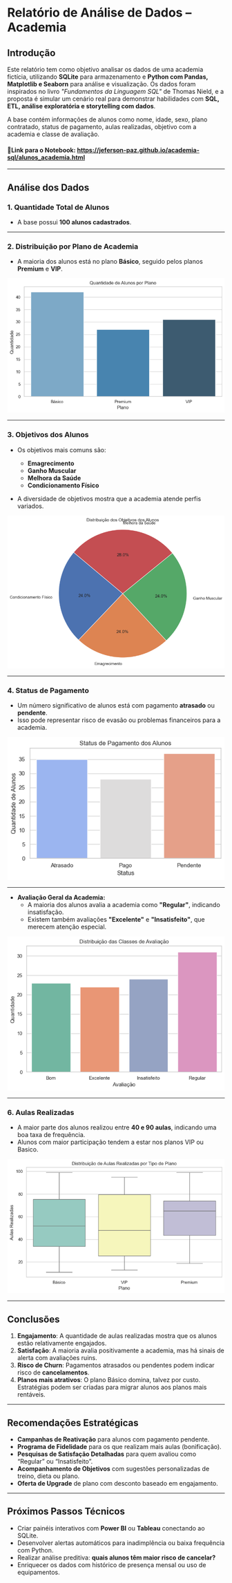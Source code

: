 # Relatório de Análise de Dados – Academia

## Introdução

Este relatório tem como objetivo analisar os dados de uma academia fictícia, utilizando **SQLite** para armazenamento e **Python com Pandas, Matplotlib e Seaborn** para análise e visualização. Os dados foram inspirados no livro *"Fundamentos da Linguagem SQL"* de Thomas Nield, e a proposta é simular um cenário real para demonstrar habilidades com **SQL, ETL, análise exploratória e storytelling com dados**.

A base contém informações de alunos como nome, idade, sexo, plano contratado, status de pagamento, aulas realizadas, objetivo com a academia e classe de avaliação.

#### 🔗Link para o Notebook: https://jeferson-paz.github.io/academia-sql/alunos_academia.html
---

## Análise dos Dados

### 1. Quantidade Total de Alunos

- A base possui **100 alunos cadastrados**.

---

### 2. Distribuição por Plano de Academia

- A maioria dos alunos está no plano **Básico**, seguido pelos planos **Premium** e **VIP**.
  
![Gráfico - Alunos por Plano](imagens/quantidade_de_alunos_por_plano.png)

---

### 3. Objetivos dos Alunos

- Os objetivos mais comuns são:
  - **Emagrecimento**
  - **Ganho Muscular**
  - **Melhora da Saúde**
  - **Condicionamento Físico**

- A diversidade de objetivos mostra que a academia atende perfis variados.

![Gráfico - Objetivos](imagens/distribuição_dos_objetivos_dos_alunos.png)

---

### 4. Status de Pagamento

- Um número significativo de alunos está com pagamento **atrasado** ou **pendente**.
- Isso pode representar risco de evasão ou problemas financeiros para a academia.

![Gráfico - Pagamento](imagens/status_de_pagamento_dos_alunos.png)

---

- **Avaliação Geral da Academia:**
  - A maioria dos alunos avalia a academia como **"Regular"**, indicando insatisfação.
  - Existem também avaliações **"Excelente"** e **"Insatisfeito"**, que merecem atenção especial.

![Gráfico - Avaliação](imagens/distribuição_das_classes_de_avaliação.png)

---

### 6. Aulas Realizadas

- A maior parte dos alunos realizou entre **40 e 90 aulas**, indicando uma boa taxa de frequência.
- Alunos com maior participação tendem a estar nos planos VIP ou Basico.

![Gráfico - Aulas Realizadas](imagens/distribuição_de_aulas_realizadas_por_tipo_de_lano.png)

---

## Conclusões

1. **Engajamento**: A quantidade de aulas realizadas mostra que os alunos estão relativamente engajados.  
2. **Satisfação**: A maioria avalia positivamente a academia, mas há sinais de alerta com avaliações ruins.
3. **Risco de Churn**: Pagamentos atrasados ou pendentes podem indicar risco de **cancelamentos**.
4. **Planos mais atrativos**: O plano Básico domina, talvez por custo. Estratégias podem ser criadas para migrar alunos aos planos mais rentáveis.

---

## Recomendações Estratégicas

- **Campanhas de Reativação** para alunos com pagamento pendente.
- **Programa de Fidelidade** para os que realizam mais aulas (bonificação).
- **Pesquisas de Satisfação Detalhadas** para quem avaliou como “Regular” ou “Insatisfeito”.
- **Acompanhamento de Objetivos** com sugestões personalizadas de treino, dieta ou plano.
- **Oferta de Upgrade** de plano com desconto baseado em engajamento.

---

## Próximos Passos Técnicos

- Criar painéis interativos com **Power BI** ou **Tableau** conectando ao SQLite.
- Desenvolver alertas automáticos para inadimplência ou baixa frequência com Python.
- Realizar análise preditiva: **quais alunos têm maior risco de cancelar?**
- Enriquecer os dados com histórico de presença mensal ou uso de equipamentos.
